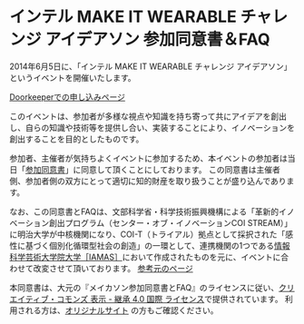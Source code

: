 # インテル MAKE IT WEARABLE チャレンジ アイデアソン 参加同意書＆FAQ

2014年6月5日に、「インテル MAKE IT WEARABLE チャレンジ アイデアソン」というイベントを開催いたします。

[Doorkeeperでの申し込みページ](http://japanese.engadget.com/2014/01/29/2/)

このイベントは、参加者が多様な視点や知識を持ち寄って共にアイデアを創出し、自らの知識や技術等を提供し合い、実装することにより、イノベーションを創出することを目的としたものです。

参加者、主催者が気持ちよくイベントに参加するため、本イベントの参加者は当日「[参加同意書](agreement.md)」に同意して頂くことにしております。
この同意書は主催者側、参加者側の双方にとって適切に知的財産を取り扱うことが盛り込んであります。

なお、この同意書とFAQは、文部科学省・科学技術振興機構による「革新的イノベーション創出プログラム（センター・オブ・イノベーションCOI STREAM）」に明治大学が中核機関になり、COI-T（トライアル）拠点として採択された「感性に基づく個別化循環型社会の創造」の一環として、連携機関の1つである[情報科学芸術大学院大学［IAMAS］](http://www.iamas.ac.jp)において作成されたものを元に、イベントに合わせて改変させて頂いております。
[参考元のページ](https://github.com/IAMAS/makeathon_agreement)

本同意書は、大元の『メイカソン参加同意書とFAQ』のライセンスに従い、[クリエイティブ・コモンズ 表示 - 継承 4.0 国際 ライセンス](http://creativecommons.org/licenses/by-sa/4.0/deed.ja)で提供されています。
利用される方は、[オリジナルサイト](https://github.com/IAMAS/makeathon_agreement) の方もご確認ください。
